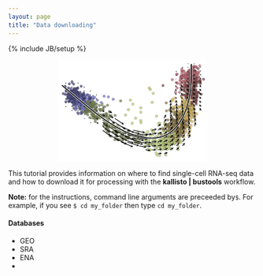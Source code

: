 ```yaml
---
layout: page
title: "Data downloading"
---
```


{% include JB/setup %}

<p align="center">
  <a href="">
    <img src="assets/website_velocity.jpg" width="60%">
  </a>
</p>

This tutorial provides information on where to find single-cell RNA-seq data and how to download it for processing with the __kallisto &#124; bustools__ workflow.

__Note:__ for the instructions, command line arguments are preceeded by`$`. For example, if you see `$ cd my_folder` then type `cd my_folder`. 

#### Databases

- GEO
- SRA
- ENA
- 




